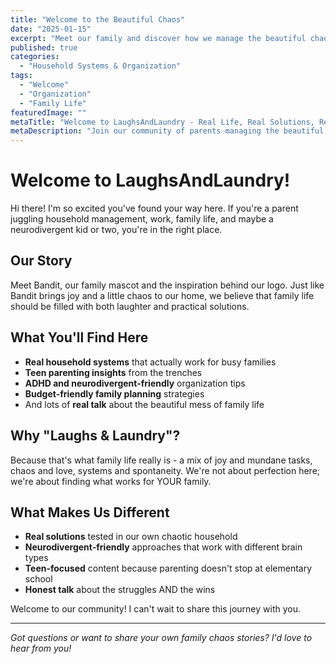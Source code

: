 ```yaml
---
title: "Welcome to the Beautiful Chaos"
date: "2025-01-15"
excerpt: "Meet our family and discover how we manage the beautiful chaos of household systems, teen parenting, and neurodivergent-friendly living."
published: true
categories:
  - "Household Systems & Organization"
tags:
  - "Welcome"
  - "Organization"
  - "Family Life"
featuredImage: ""
metaTitle: "Welcome to LaughsAndLaundry - Real Life, Real Solutions, Real Laughs"
metaDescription: "Join our community of parents managing the beautiful chaos of family life with practical household systems and neurodivergent-friendly solutions."
---
```


# Welcome to LaughsAndLaundry!

Hi there! I'm so excited you've found your way here. If you're a parent juggling household management, work, family life, and maybe a neurodivergent kid or two, you're in the right place.

## Our Story

Meet Bandit, our family mascot and the inspiration behind our logo. Just like Bandit brings joy and a little chaos to our home, we believe that family life should be filled with both laughter and practical solutions.

## What You'll Find Here

- **Real household systems** that actually work for busy families
- **Teen parenting insights** from the trenches
- **ADHD and neurodivergent-friendly** organization tips
- **Budget-friendly family planning** strategies
- And lots of **real talk** about the beautiful mess of family life

## Why "Laughs & Laundry"?

Because that's what family life really is - a mix of joy and mundane tasks, chaos and love, systems and spontaneity. We're not about perfection here; we're about finding what works for YOUR family.

## What Makes Us Different

- **Real solutions** tested in our own chaotic household
- **Neurodivergent-friendly** approaches that work with different brain types
- **Teen-focused** content because parenting doesn't stop at elementary school
- **Honest talk** about the struggles AND the wins

Welcome to our community! I can't wait to share this journey with you.

---

*Got questions or want to share your own family chaos stories? I'd love to hear from you!*